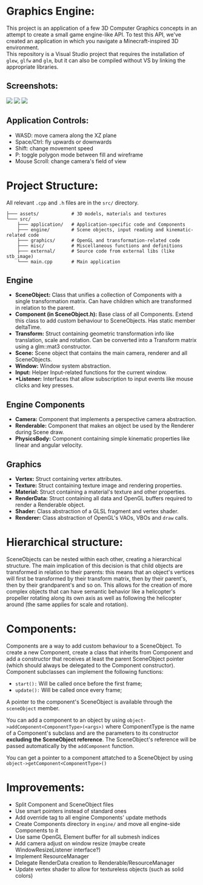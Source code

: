 ﻿# Graphics Engine:
This project is an application of a few 3D Computer Graphics concepts in an attempt to create a small game engine-like 
API. To test this API, we've created an application in which you navigate a Minecraft-inspired 3D environment.  
This repository is a Visual Studio project that requires the installation of `glew`, `glfw` and `glm`, but it can also be 
compiled without VS by linking the appropriate libraries.

## Screenshots:
<img src="https://cdn.discordapp.com/attachments/766101843276988416/889591317057925160/unknown.png">
<img src="https://cdn.discordapp.com/attachments/766101843276988416/889592143415509013/unknown.png">
<img src="https://cdn.discordapp.com/attachments/766101843276988416/889591688526463016/unknown.png">


## Application Controls:
- WASD: move camera along the XZ plane  
- Space/Ctrl: fly upwards or downwards  
- Shift: change movement speed  
- P: toggle polygon mode between fill and wireframe  
- Mouse Scroll: change camera's field of view  


# Project Structure:  
All relevant `.cpp` and `.h` files are in the `src/` directory.
```
├─── assets/            # 3D models, materials and textures 
└─── src/
    ├─── application/   # Application-specific code and Components
    ├─── engine/        # Scene objects, input reading and kinematic-related code
    ├─── graphics/      # OpenGL and transformation-related code
    ├─── misc/          # Miscellaneous functions and definitions
    ├─── external/      # Source code from external libs (like stb_image)
    └─── main.cpp       # Main application
```
## Engine
- **SceneObject:** Class that unifies a collection of Components with a single transformation matrix. Can have children which are transformed in relation to the parent.
- **Component (in SceneObject.h):** Base class of all Components. Extend this class to add custom behaviour to SceneObjects. Has static member deltaTime.
- **Transform:** Struct containing geometric transformation info like translation, scale and rotation. Can be converted into a Transform matrix using a glm::mat3 constructor.
- **Scene:** Scene object that contains the main camera, renderer and all SceneObjects.  
- **Window:** Window system abstraction.  
- **Input:** Helper Input-related functions for the current window.
- **\*Listener:** Interfaces that allow subscription to input events like mouse clicks and key presses.

## Engine Components
- **Camera:** Component that implements a perspective camera abstraction.  
- **Renderable:** Component that makes an object be used by the Renderer during Scene draw.
- **PhysicsBody:** Component containing simple kinematic properties like linear and angular velocity.


## Graphics
- **Vertex:** Struct containing vertex attributes.
- **Texture:** Struct containing texture image and rendering properties.
- **Material:** Struct containing a material's texture and other properties.
- **RenderData:** Struct containing all data and OpenGL buffers required to render a Renderable object.
- **Shader:** Class abstraction of a GLSL fragment and vertex shader.
- **Renderer:** Class abstraction of OpenGL's VAOs, VBOs and `draw` calls.

# Hierarchical structure:
SceneObjects can be nested within each other, creating a hierarchical structure.
The main implication of this decision is that child objects are transformed in relation to their parents: this means that an object's vertices will first
be transformed by their transform matrix, then by their parent's, then by their grandparent's and so on. This allows for the creation of more complex objects
that can have semantic behavior like a helicopter's propeller rotating along its own axis as well as following the helicopter around (the same applies for scale and rotation).

# Components:
Components are a way to add custom behaviour to a SceneObject. To create a new Component, create a class that inherits from Component and
add a constructor that receives at least the parent SceneObject pointer (which should always be delegated to the Component constructor).
Component subclasses can implement the following functions:
- `start():` Will be called once before the first frame;  
- `update():` Will be called once every frame;

A pointer to the component's SceneObject is available through the `sceneObject` member.  

You can add a component to an object by using
```object->addComponent<ComponentType>(<args>)```
where ComponentType is the name of a Component's subclass and <args> are the parameters to its constructor **excluding the SceneObject reference**.
The SceneObject's reference will be passed automatically by the `addComponent` function.  

You can get a pointer to a component attatched to a SceneObject by using  
```object->getComponent<ComponentType>()```


# Improvements:  
- Split Component and SceneObject files  
- Use smart pointers instead of standard ones  
- Add override tag to all engine Components' update methods  
- Create Components directory in `engine/` and move all engine-side Components to it  
- Use same OpenGL Element buffer for all submesh indices  
- Add camera adjust on window resize (maybe create WindowResizeListener interface?)  
- Implement ResourceManager  
- Delegate RenderData creation to Renderable/ResourceManager  
- Update vertex shader to allow for textureless objects (such as solid colors)
